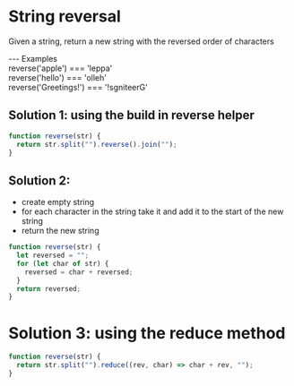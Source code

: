# String reversal

Given a string, return a new string with the reversed order of characters

--- Examples
<br>
reverse('apple') === 'leppa'
<br>
reverse('hello') === 'olleh'
<br>
reverse('Greetings!') === '!sgniteerG'

## Solution 1: using the build in reverse helper

```js
function reverse(str) {
  return str.split("").reverse().join("");
}
```

## Solution 2:

- create empty string
- for each character in the string take it and add it to the start of the new string
- return the new string

```js
function reverse(str) {
  let reversed = "";
  for (let char of str) {
    reversed = char + reversed;
  }
  return reversed;
}
```

# Solution 3: using the reduce method

```js
function reverse(str) {
  return str.split("").reduce((rev, char) => char + rev, "");
}
```
